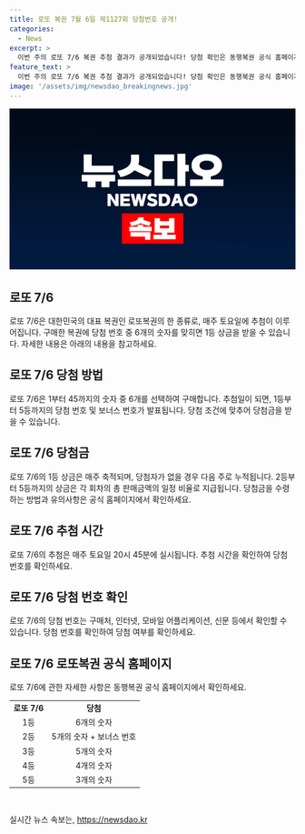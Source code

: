 ```yaml
---
title: 로또 복권 7월 6일 제1127회 당첨번호 공개!
categories:
  - News
excerpt: >
  이번 주의 로또 7/6 복권 추첨 결과가 공개되었습니다! 당첨 확인은 동행복권 공식 홈페이지에서 가능합니다. 클릭하여 당신의 행운을 확인해보세요!
feature_text: >
  이번 주의 로또 7/6 복권 추첨 결과가 공개되었습니다! 당첨 확인은 동행복권 공식 홈페이지에서 가능합니다. 클릭하여 당신의 행운을 확인해보세요!
image: '/assets/img/newsdao_breakingnews.jpg'
---
```


<p><img src="/assets/img/newsdao_breakingnews.jpg" alt="bookingtag 속보" /></p>

<h2 data-ke-size="size26">로또 7/6</h2>

<p data-ke-size="size16">로또 7/6은 대한민국의 대표 복권인 로또복권의 한 종류로, 매주 토요일에 추첨이 이루어집니다. 구매한 복권에 당첨 번호 중 6개의 숫자를 맞히면 1등 상금을 받을 수 있습니다. 자세한 내용은 아래의 내용을 참고하세요.</p>

<h2 data-ke-size="size26">로또 7/6 당첨 방법</h2>

<p data-ke-size="size16">로또 7/6은 1부터 45까지의 숫자 중 6개를 선택하여 구매합니다. 추첨일이 되면, 1등부터 5등까지의 당첨 번호 및 보너스 번호가 발표됩니다. 당첨 조건에 맞추어 당첨금을 받을 수 있습니다.</p>

<h2 data-ke-size="size26">로또 7/6 당첨금</h2>

<p data-ke-size="size16">로또 7/6의 1등 상금은 매주 축적되며, 당첨자가 없을 경우 다음 주로 누적됩니다. 2등부터 5등까지의 상금은 각 회차의 총 판매금액의 일정 비율로 지급됩니다. 당첨금을 수령하는 방법과 유의사항은 공식 홈페이지에서 확인하세요.</p>

<h2 data-ke-size="size26">로또 7/6 추첨 시간</h2>

<p data-ke-size="size16">로또 7/6의 추첨은 매주 토요일 20시 45분에 실시됩니다. 추첨 시간을 확인하여 당첨 번호를 확인하세요.</p>

<h2 data-ke-size="size26">로또 7/6 당첨 번호 확인</h2>

<p data-ke-size="size16">로또 7/6의 당첨 번호는 구매처, 인터넷, 모바일 어플리케이션, 신문 등에서 확인할 수 있습니다. 당첨 번호를 확인하여 당첨 여부를 확인하세요.</p>

<h2 data-ke-size="size26">로또 7/6 로또복권 공식 홈페이지</h2>

<p data-ke-size="size16">로또 7/6에 관한 자세한 사항은 동행복권 공식 홈페이지에서 확인하세요.</p>

<table>
    <tbody>
        <tr>
            <td style="text-align: center; height: 17px;"><b>로또 7/6</b></td>
            <td style="text-align: center; height: 17px;"><b>당첨</b></td>
        </tr>
        <tr>
            <td style="text-align: center; height: 17px;">1등</td>
            <td style="text-align: center; height: 17px;">6개의 숫자</td>
        </tr>
        <tr>
            <td style="text-align: center; height: 17px;">2등</td>
            <td style="text-align: center; height: 17px;">5개의 숫자 + 보너스 번호</td>
        </tr>
        <tr>
            <td style="text-align: center; height: 17px;">3등</td>
            <td style="text-align: center; height: 17px;">5개의 숫자</td>
        </tr>
        <tr>
            <td style="text-align: center; height: 17px;">4등</td>
            <td style="text-align: center; height: 17px;">4개의 숫자</td>
        </tr>
        <tr>
            <td style="text-align: center; height: 17px;">5등</td>
            <td style="text-align: center; height: 17px;">3개의 숫자</td>
        </tr>
    </tbody>
</table>

<p data-ke-size="size16">&nbsp;</p>
실시간 뉴스 속보는, <a href="https://newsdao.kr" rel="dofollow">https://newsdao.kr</a>


